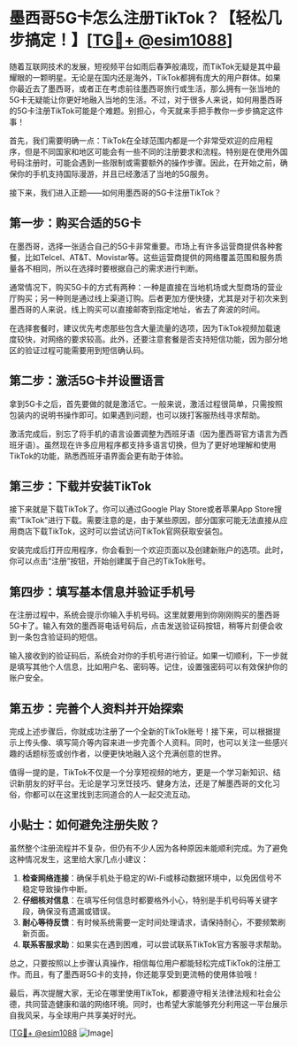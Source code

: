 # 墨西哥5G卡怎么注册TikTok？【轻松几步搞定！】[[TG💪+ @esim1088](https://t.me/s/esim1088)]

随着互联网技术的发展，短视频平台如雨后春笋般涌现，而TikTok无疑是其中最耀眼的一颗明星。无论是在国内还是海外，TikTok都拥有庞大的用户群体。如果你最近去了墨西哥，或者正在考虑前往墨西哥旅行或生活，那么拥有一张当地的5G卡无疑能让你更好地融入当地的生活。不过，对于很多人来说，如何用墨西哥的5G卡注册TikTok可能是个难题。别担心，今天就来手把手教你一步步搞定这件事！

首先，我们需要明确一点：TikTok在全球范围内都是一个非常受欢迎的应用程序，但是不同国家和地区可能会有一些不同的注册要求和流程。特别是在使用外国号码注册时，可能会遇到一些限制或需要额外的操作步骤。因此，在开始之前，确保你的手机支持国际漫游，并且已经激活了当地的5G服务。

接下来，我们进入正题——如何用墨西哥的5G卡注册TikTok？

## 第一步：购买合适的5G卡

在墨西哥，选择一张适合自己的5G卡非常重要。市场上有许多运营商提供各种套餐，比如Telcel、AT&T、Movistar等。这些运营商提供的网络覆盖范围和服务质量各不相同，所以在选择时要根据自己的需求进行判断。

通常情况下，购买5G卡的方式有两种：一种是直接在当地机场或大型商场的营业厅购买；另一种则是通过线上渠道订购。后者更加方便快捷，尤其是对于初次来到墨西哥的人来说，线上购买可以直接邮寄到指定地址，省去了奔波的时间。

在选择套餐时，建议优先考虑那些包含大量流量的选项，因为TikTok视频加载速度较快，对网络的要求较高。此外，还要注意套餐是否支持短信功能，因为部分地区的验证过程可能需要用到短信确认码。

## 第二步：激活5G卡并设置语言

拿到5G卡之后，首先要做的就是激活它。一般来说，激活过程很简单，只需按照包装内的说明书操作即可。如果遇到问题，也可以拨打客服热线寻求帮助。

激活完成后，别忘了将手机的语言设置调整为西班牙语（因为墨西哥官方语言为西班牙语）。虽然现在许多应用程序都支持多语言切换，但为了更好地理解和使用TikTok的功能，熟悉西班牙语界面会更有助于体验。

## 第三步：下载并安装TikTok

接下来就是下载TikTok了。你可以通过Google Play Store或者苹果App Store搜索“TikTok”进行下载。需要注意的是，由于某些原因，部分国家可能无法直接从应用商店下载TikTok，这时可以尝试访问TikTok官网获取安装包。

安装完成后打开应用程序，你会看到一个欢迎页面以及创建新账户的选项。此时，你可以点击“注册”按钮，开始创建属于自己的TikTok账号。

## 第四步：填写基本信息并验证手机号

在注册过程中，系统会提示你输入手机号码。这里就要用到你刚刚购买的墨西哥5G卡了。输入有效的墨西哥电话号码后，点击发送验证码按钮，稍等片刻便会收到一条包含验证码的短信。

输入接收到的验证码后，系统会对你的手机号进行验证。如果一切顺利，下一步就是填写其他个人信息，比如用户名、密码等。记住，设置强密码可以有效保护你的账户安全。

## 第五步：完善个人资料并开始探索

完成上述步骤后，你就成功注册了一个全新的TikTok账号！接下来，可以根据提示上传头像、填写简介等内容来进一步完善个人资料。同时，也可以关注一些感兴趣的话题标签或创作者，以便更快地融入这个充满创意的世界。

值得一提的是，TikTok不仅是一个分享短视频的地方，更是一个学习新知识、结识新朋友的好平台。无论是学习烹饪技巧、健身方法，还是了解墨西哥的文化习俗，你都可以在这里找到志同道合的人一起交流互动。

## 小贴士：如何避免注册失败？

虽然整个注册流程并不复杂，但仍有不少人因为各种原因未能顺利完成。为了避免这种情况发生，这里给大家几点小建议：

1. **检查网络连接**：确保手机处于稳定的Wi-Fi或移动数据环境中，以免因信号不稳定导致操作中断。
2. **仔细核对信息**：在填写任何信息时都要格外小心，特别是手机号码等关键字段，确保没有遗漏或错误。
3. **耐心等待反馈**：有时候系统需要一定时间处理请求，请保持耐心，不要频繁刷新页面。
4. **联系客服求助**：如果实在遇到困难，可以尝试联系TikTok官方客服寻求帮助。

总之，只要按照以上步骤认真操作，相信每位用户都能轻松完成TikTok的注册工作。而且，有了墨西哥5G卡的支持，你还能享受到更流畅的使用体验哦！

最后，再次提醒大家，无论在哪里使用TikTok，都要遵守相关法律法规和社会公德，共同营造健康和谐的网络环境。同时，也希望大家能够充分利用这一平台展示自我风采，与全球用户共享美好时光。

[[TG💪+ @esim1088](https://t.me/s/esim1088) ![Image](https://i.postimg.cc/4NQfJmqS/Snipaste-2025-05-13-00-14-12.png)]
